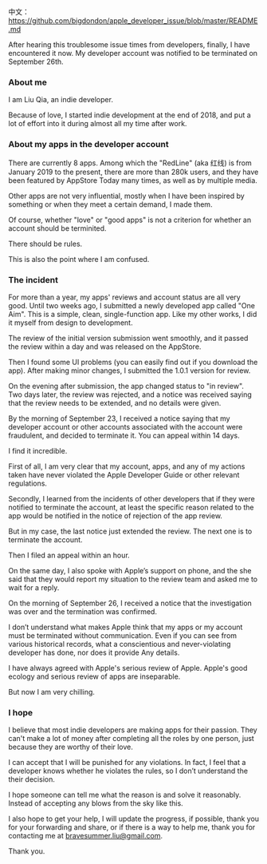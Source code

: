 中文：
<https://github.com/bigdondon/apple_developer_issue/blob/master/README.md>

After hearing this troublesome issue times from developers, finally, I have encountered it now. My developer account was notified to be terminated on September 26th.

### About me

I am Liu Qia, an indie developer.

Because of love, I started indie development at the end of 2018, and put a lot of effort into it during almost all my time after work.

### About my apps in the developer account

There are currently 8 apps. Among which the "RedLine" (aka 红线) is from January 2019 to the present, there are more than 280k users, and they have been featured by AppStore Today many times, as well as by multiple media.

Other apps are not very influential, mostly when I have been inspired by something or when they meet a certain demand, I made them.

Of course, whether "love" or "good apps" is not a criterion for whether an account should be terminited.

There should be rules.

This is also the point where I am confused.

### The incident

For more than a year, my apps' reviews and account status are all very good. Until two weeks ago, I submitted a newly developed app called "One Aim". This is a simple, clean, single-function app. Like my other works, I did it myself from design to development.

The review of the initial version submission went smoothly, and it passed the review within a day and was released on the AppStore.

Then I found some UI problems (you can easily find out if you download the app). After making minor changes, I submitted the 1.0.1 version for review.

On the evening after submission, the app changed status to "in review". Two days later, the review was rejected, and a notice was received saying that the review needs to be extended, and no details were given.

By the morning of September 23, I received a notice saying that my developer account or other accounts associated with the account were fraudulent, and decided to terminate it. You can appeal within 14 days.

I find it incredible.

First of all, I am very clear that my account, apps, and any of my actions taken have never violated the Apple Developer Guide or other relevant regulations.

Secondly, I learned from the incidents of other developers that if they were notified to terminate the account, at least the specific reason related to the app would be notified in the notice of rejection of the app review.

But in my case, the last notice just extended the review. The next one is to terminate the account.

Then I filed an appeal within an hour.

On the same day, I also spoke with Apple’s support on phone, and the she said that they would report my situation to the review team and asked me to wait for a reply.

On the morning of September 26, I received a notice that the investigation was over and the termination was confirmed.

I don’t understand what makes Apple think that my apps or my account must be terminated without communication. Even if you can see from various historical records,  what a conscientious and never-violating developer has done, nor does it provide Any details.

I have always agreed with Apple's serious review of Apple. Apple's good ecology and serious review of apps are inseparable.

But now I am very chilling.

### I hope

I believe that most indie developers are making apps for their passion. They can't make a lot of money after completing all the roles by one person, just because they are worthy of their love.

I can accept that I will be punished for any violations. In fact, I feel that a developer knows whether he violates the rules, so I don’t understand the their decision.

I hope someone can tell me what the reason is and solve it reasonably. Instead of accepting any blows from the sky like this.

I also hope to get your help, I will update the progress, if possible, thank you for your forwarding and share, or if there is a way to help me, thank you for contacting me at bravesummer.liu@gmail.com.

Thank you.

